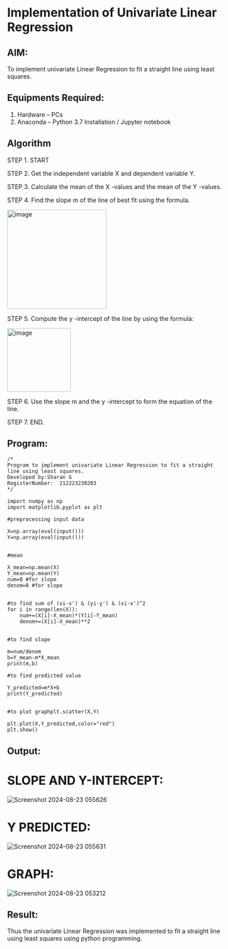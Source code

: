 # Implementation of Univariate Linear Regression
## AIM:
To implement univariate Linear Regression to fit a straight line using least squares.

## Equipments Required:
1. Hardware – PCs
2. Anaconda – Python 3.7 Installation / Jupyter notebook

## Algorithm
STEP 1. START

STEP 2. Get the independent variable X and dependent variable Y.

STEP 3. Calculate the mean of the X -values and the mean of the Y -values.

STEP 4. Find the slope m of the line of best fit using the formula. 

<img width="231" alt="image" src="https://user-images.githubusercontent.com/93026020/192078527-b3b5ee3e-992f-46c4-865b-3b7ce4ac54ad.png">

STEP 5. Compute the y -intercept of the line by using the formula:

<img width="148" alt="image" src="https://user-images.githubusercontent.com/93026020/192078545-79d70b90-7e9d-4b85-9f8b-9d7548a4c5a4.png">

STEP 6. Use the slope m and the y -intercept to form the equation of the line.

STEP 7. END.

## Program:
```
/*
Program to implement univariate Linear Regression to fit a straight line using least squares.
Developed by:Sharan G
RegisterNumber:  212223230203
*/

import numpy as np
import matplotlib.pyplot as plt

#preprocessing input data

X=np.array(eval(input()))
Y=np.array(eval(input()))


#mean

X_mean=np.mean(X)
Y_mean=np.mean(Y)
num=0 #for slope
denom=0 #for slope


#to find sum of (xi-x') & (yi-y') & (xi-x')^2
for i in range(len(X)):
    num+=(X[i]-X_mean)*(Y[i]-Y_mean)
    denom+=(X[i]-X_mean)**2


#to find slope

m=num/denom
b=Y_mean-m*X_mean
print(m,b)

#to find predicted value
 
Y_predicted=m*X+b
print(Y_predicted)


#to plot graphplt.scatter(X,Y)

plt.plot(X,Y_predicted,color="red")
plt.show()

```

## Output:
# SLOPE AND Y-INTERCEPT:
![Screenshot 2024-08-23 055626](https://github.com/user-attachments/assets/67b55996-e676-4710-b6ca-61233034739d)

# Y PREDICTED:
![Screenshot 2024-08-23 055631](https://github.com/user-attachments/assets/4743b6ac-18d6-4c64-a62f-416b7ae3c9cc)

# GRAPH:
![Screenshot 2024-08-23 053212](https://github.com/user-attachments/assets/79a21a3c-c572-4d56-89a5-a868941b189a)



## Result:
Thus the univariate Linear Regression was implemented to fit a straight line using least squares using python programming.
